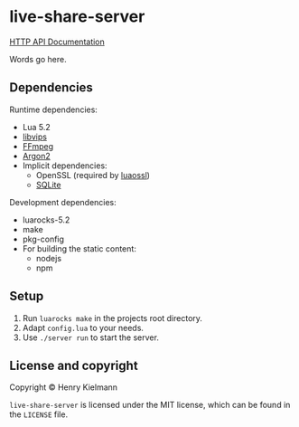 live-share-server
=================

[HTTP API Documentation](https://henry4k.github.io/live-share-server)

Words go here.


## Dependencies

Runtime dependencies:

- Lua 5.2
- [libvips](https://jcupitt.github.io/libvips)
- [FFmpeg](https://ffmpeg.org)
- [Argon2](https://github.com/P-H-C/phc-winner-argon2)
- Implicit dependencies:
  - OpenSSL (required by [luaossl](https://github.com/wahern/luaossl))
  - [SQLite](https://sqlite.org)


Development dependencies:

- luarocks-5.2
- make
- pkg-config
- For building the static content:
  - nodejs
  - npm


## Setup

1. Run `luarocks make` in the projects root directory.
2. Adapt `config.lua` to your needs.
3. Use `./server run` to start the server.


## License and copyright

Copyright © Henry Kielmann

`live-share-server` is licensed under the MIT license, which can be found in the
`LICENSE` file.

